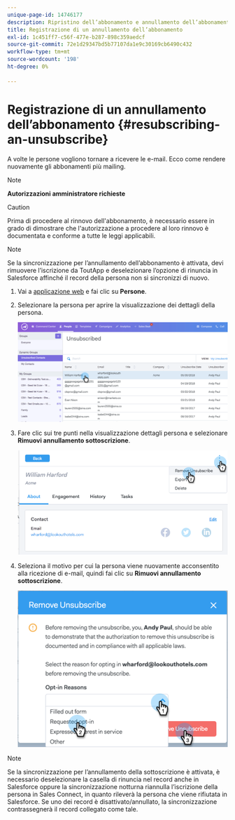 ```yaml
---
unique-page-id: 14746177
description: Ripristino dell’abbonamento e annullamento dell’abbonamento - Documenti Marketo - Documentazione del prodotto
title: Registrazione di un annullamento dell’abbonamento
exl-id: 1c451ff7-c56f-477e-b287-898c359aedcf
source-git-commit: 72e1d29347bd5b77107da1e9c30169cb6490c432
workflow-type: tm+mt
source-wordcount: '198'
ht-degree: 0%

---
```


# Registrazione di un annullamento dell’abbonamento {#resubscribing-an-unsubscribe}

A volte le persone vogliono tornare a ricevere le e-mail. Ecco come rendere nuovamente gli abbonamenti più mailing.

>[!NOTE]
>
>**Autorizzazioni amministratore richieste**

>[!CAUTION]
>
>Prima di procedere al rinnovo dell&#39;abbonamento, è necessario essere in grado di dimostrare che l&#39;autorizzazione a procedere al loro rinnovo è documentata e conforme a tutte le leggi applicabili.

>[!NOTE]
>
>Se la sincronizzazione per l’annullamento dell’abbonamento è attivata, devi rimuovere l’iscrizione da ToutApp e deselezionare l’opzione di rinuncia in Salesforce affinché il record della persona non si sincronizzi di nuovo.

1. Vai a [applicazione web](https://toutapp.com/login) e fai clic su **Persone**.

1. Selezionare la persona per aprire la visualizzazione dei dettagli della persona.

   ![](assets/two.png)

1. Fare clic sui tre punti nella visualizzazione dettagli persona e selezionare **Rimuovi annullamento sottoscrizione**.

   ![](assets/three.png)

1. Seleziona il motivo per cui la persona viene nuovamente acconsentito alla ricezione di e-mail, quindi fai clic su **Rimuovi annullamento sottoscrizione**.

   ![](assets/four.png)

>[!NOTE]
>
>Se la sincronizzazione per l’annullamento della sottoscrizione è attivata, è necessario deselezionare la casella di rinuncia nel record anche in Salesforce oppure la sincronizzazione notturna riannulla l’iscrizione della persona in Sales Connect, in quanto rileverà la persona che viene rifiutata in Salesforce. Se uno dei record è disattivato/annullato, la sincronizzazione contrassegnerà il record collegato come tale.
